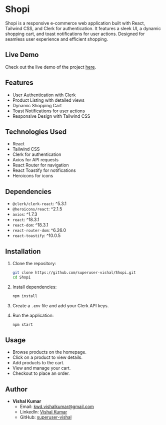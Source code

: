 
# Shopi

Shopi is a responsive e-commerce web application built with React, Tailwind CSS, and Clerk for authentication. It features a sleek UI, a dynamic shopping cart, and toast notifications for user actions. Designed for seamless user experience and efficient shopping.

## Live Demo

Check out the live demo of the project [here](https://shopi-e-commerce.vercel.app/).

## Features

- User Authentication with Clerk
- Product Listing with detailed views
- Dynamic Shopping Cart
- Toast Notifications for user actions
- Responsive Design with Tailwind CSS

## Technologies Used

- React
- Tailwind CSS
- Clerk for authentication
- Axios for API requests
- React Router for navigation
- React Toastify for notifications
- Heroicons for icons

## Dependencies

- `@clerk/clerk-react`: ^5.3.1
- `@heroicons/react`: ^2.1.5
- `axios`: ^1.7.3
- `react`: ^18.3.1
- `react-dom`: ^18.3.1
- `react-router-dom`: ^6.26.0
- `react-toastify`: ^10.0.5

## Installation

1. Clone the repository:
   ```bash
   git clone https://github.com/superuser-vishal/Shopi.git
   cd Shopi
   ```

2. Install dependencies:
   ```bash
   npm install
   ```

3. Create a `.env` file and add your Clerk API keys.

4. Run the application:
   ```bash
   npm start
   ```

## Usage

- Browse products on the homepage.
- Click on a product to view details.
- Add products to the cart.
- View and manage your cart.
- Checkout to place an order.

## Author

- **Vishal Kumar**
  - Email: [kwd.vishalkumar@gmail.com](mailto:kwd.vishalkumar@gmail.com)
  - LinkedIn: [Vishal Kumar](https://www.linkedin.com/in/kwd-vishalkumar/)
  - GitHub: [superuser-vishal](https://github.com/superuser-vishal)
